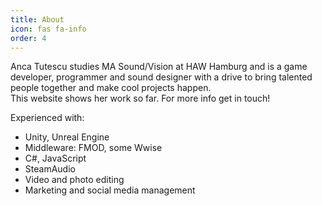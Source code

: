 ```yaml
---
title: About
icon: fas fa-info
order: 4
---
```


Anca Tutescu studies MA Sound/Vision at HAW Hamburg and is a game developer, programmer and sound designer with a drive to bring talented people together and make cool projects happen.<br>
This website shows her work so far. For more info get in touch!

Experienced with:
- Unity, Unreal Engine
- Middleware: FMOD, some Wwise
- C#, JavaScript
- SteamAudio
- Video and photo editing
- Marketing and social media management